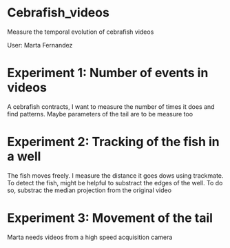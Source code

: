 # Cebrafish_videos
 Measure the temporal evolution of cebrafish videos
 
 User: Marta Fernandez
 
 # Experiment 1: Number of events in videos
 
 A cebrafish contracts, I want to measure the number of times it does and find patterns. Maybe parameters of the tail are to be measure too
 
 # Experiment 2: Tracking of the fish in a well
 
 The fish moves freely. I measure the distance it goes dows using trackmate. To detect the fish, might be helpful to substract the edges of the well. To do so, substrac the median projection from the original video
 
 # Experiment 3: Movement of the tail
 
 Marta needs videos from a high speed acquisition camera

